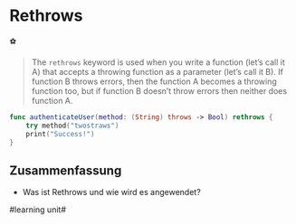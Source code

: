 # Rethrows
⚽️

> The  `rethrows`  keyword is used when you write a function (let’s call it A) that accepts a throwing function as a parameter (let’s call it B). If function B throws errors, then the function A becomes a throwing function too, but if function B doesn’t throw errors then neither does function A.


```swift
func authenticateUser(method: (String) throws -> Bool) rethrows {
    try method("twostraws")
    print("Success!")
}
```


## Zusammenfassung
- Was ist Rethrows und wie wird es angewendet?

#learning unit#